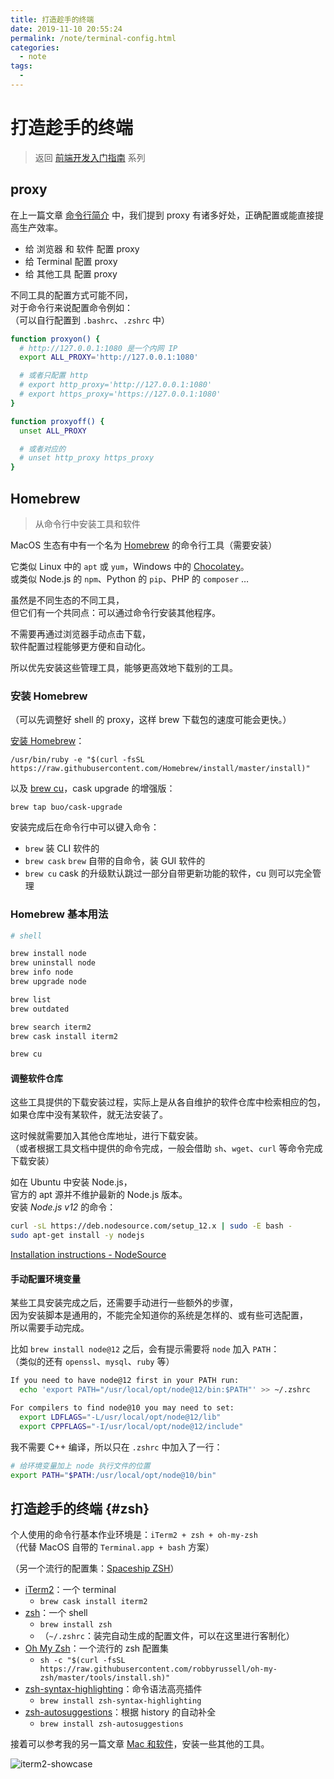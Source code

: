 ```yaml
---
title: 打造趁手的终端
date: 2019-11-10 20:55:24
permalink: /note/terminal-config.html
categories:
  - note
tags:
  - 
---
```

# 打造趁手的终端

> 返回 [前端开发入门指南](./fe-development-cookbook.md) 系列

## proxy

在上一篇文章 [命令行简介](./terminal-intro.md) 中，我们提到 proxy 有诸多好处，正确配置或能直接提高生产效率。

- 给 浏览器 和 软件 配置 proxy
- 给 Terminal 配置 proxy
- 给 其他工具 配置 proxy

不同工具的配置方式可能不同，  
对于命令行来说配置命令例如：  
（可以自行配置到 `.bashrc`、`.zshrc` 中）

```bash
function proxyon() {
  # http://127.0.0.1:1080 是一个内网 IP
  export ALL_PROXY='http://127.0.0.1:1080'

  # 或者只配置 http
  # export http_proxy='http://127.0.0.1:1080'
  # export https_proxy='https://127.0.0.1:1080'
}

function proxyoff() {
  unset ALL_PROXY

  # 或者对应的
  # unset http_proxy https_proxy
}
```

## Homebrew

> 从命令行中安装工具和软件

MacOS 生态有中有一个名为 [Homebrew](https://brew.sh/) 的命令行工具（需要安装）

它类似 Linux 中的 `apt` 或 `yum`，Windows 中的 [Chocolatey](https://chocolatey.org/)。  
或类似 Node.js 的 `npm`、Python 的 `pip`、PHP 的 `composer` …

虽然是不同生态的不同工具，  
但它们有一个共同点：可以通过命令行安装其他程序。

不需要再通过浏览器手动点击下载，  
软件配置过程能够更方便和自动化。

所以优先安装这些管理工具，能够更高效地下载别的工具。

### 安装 Homebrew

（可以先调整好 shell 的 proxy，这样 brew 下载包的速度可能会更快。）

[安装 Homebrew](https://brew.sh/)：

```
/usr/bin/ruby -e "$(curl -fsSL https://raw.githubusercontent.com/Homebrew/install/master/install)"
```

以及 [brew cu](https://github.com/buo/homebrew-cask-upgrade)，cask upgrade 的增强版：

```
brew tap buo/cask-upgrade
```

安装完成后在命令行中可以键入命令：

- `brew`
  装 CLI 软件的
- `brew cask`
  `brew` 自带的自命令，装 GUI 软件的
- `brew cu`
  cask 的升级默认跳过一部分自带更新功能的软件，cu 则可以完全管理

### Homebrew 基本用法

```bash
# shell

brew install node
brew uninstall node
brew info node
brew upgrade node

brew list
brew outdated

brew search iterm2
brew cask install iterm2

brew cu
```

#### 调整软件仓库

这些工具提供的下载安装过程，实际上是从各自维护的软件仓库中检索相应的包，  
如果仓库中没有某软件，就无法安装了。

这时候就需要加入其他仓库地址，进行下载安装。  
（或者根据工具文档中提供的命令完成，一般会借助 `sh`、`wget`、`curl` 等命令完成下载安装）

如在 Ubuntu 中安装 Node.js，  
官方的 apt 源并不维护最新的 Node.js 版本。  
安装 _Node.js v12_ 的命令：

```bash
curl -sL https://deb.nodesource.com/setup_12.x | sudo -E bash -
sudo apt-get install -y nodejs
```

[Installation instructions - NodeSource](https://github.com/nodesource/distributions/blob/master/README.md#debinstall)

#### 手动配置环境变量

某些工具安装完成之后，还需要手动进行一些额外的步骤，  
因为安装脚本是通用的，不能完全知道你的系统是怎样的、或有些可选配置，  
所以需要手动完成。

比如 `brew install node@12` 之后，会有提示需要将 `node` 加入 `PATH`：  
（类似的还有 `openssl`、`mysql`、`ruby` 等）

```bash
If you need to have node@12 first in your PATH run:
  echo 'export PATH="/usr/local/opt/node@12/bin:$PATH"' >> ~/.zshrc

For compilers to find node@10 you may need to set:
  export LDFLAGS="-L/usr/local/opt/node@12/lib"
  export CPPFLAGS="-I/usr/local/opt/node@12/include"
```

我不需要 C++ 编译，所以只在 `.zshrc` 中加入了一行：

```bash
# 给环境变量加上 node 执行文件的位置
export PATH="$PATH:/usr/local/opt/node@10/bin"
```

## 打造趁手的终端 {#zsh}

个人使用的命令行基本作业环境是：`iTerm2 + zsh + oh-my-zsh`  
（代替 MacOS 自带的 `Terminal.app + bash` 方案）

（另一个流行的配置集：[Spaceship ZSH](https://github.com/denysdovhan/spaceship-prompt)）

- [iTerm2](https://iterm2.com/)：一个 terminal
  - `brew cask install iterm2`
- [zsh](https://github.com/robbyrussell/oh-my-zsh/wiki/Installing-ZSH#how-to-install-zsh-on-many-platforms)：一个 shell
  - `brew install zsh`
  - （`~/.zshrc`：装完自动生成的配置文件，可以在这里进行客制化）
- [Oh My Zsh](https://github.com/robbyrussell/oh-my-zsh#getting-started)：一个流行的 zsh 配置集
  - `sh -c "$(curl -fsSL https://raw.githubusercontent.com/robbyrussell/oh-my-zsh/master/tools/install.sh)"`
- [zsh-syntax-highlighting](https://github.com/zsh-users/zsh-syntax-highlighting)：命令语法高亮插件
  - `brew install zsh-syntax-highlighting`
- [zsh-autosuggestions](https://github.com/zsh-users/zsh-autosuggestions)：根据 history 的自动补全
  - `brew install zsh-autosuggestions`

接着可以参考我的另一篇文章 [Mac 和软件](./mac.md)，安装一些其他的工具。

![iterm2-showcase](./img/iterm2-showcase.png)
